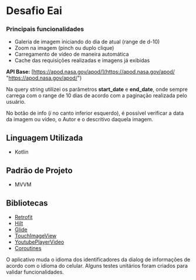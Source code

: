 # Desafio Eai

### Principais funcionalidades

- Galeria de imagem iniciando do dia de atual (range de d-10)
- Zoom na imagem (pinch ou duplo clique)
- Carregamento de vídeo de maneira automática
- Cache das requisições realizadas e imagens já exibidas

**API Base:** [https://apod.nasa.gov/apod/](https://apod.nasa.gov/apod/ "https://apod.nasa.gov/apod/")

Na query string utilizei os parâmetros **start_date** e **end_date**, onde sempre carrega com o range de 10 dias de acordo com a paginação realizada pelo usuário.

No botão de info (*i* no canto inferior esquerdo), é possível verificar a data da imagem ou vídeo, o Autor e o descritivo daquela imagem.

## Linguagem Utilizada

- Kotlin

## Padrão de Projeto

- MVVM

## Bibliotecas

- [Retrofit]
- [Hilt]
- [Glide]
- [TouchImageView]
- [YoutubePlayerVideo]
- [Coroutines]

O aplicativo muda o idioma dos identificadores da dialog de informações de acordo com o idioma do celular.
Alguns testes unitários foram criados para validar funcionalidades.

[Retrofit]: <https://square.github.io/retrofit>
[Hilt]: <https://developer.android.com/training/dependency-injection/hilt-android?hl=pt-br>
[Glide]: <https://bumptech.github.io/glide>
[TouchImageView]: <https://github.com/MikeOrtiz/TouchImageView>
[YoutubePlayerVideo]: <https://github.com/PierfrancescoSoffritti/android-youtube-player>
[Coroutines]: <https://developer.android.com/kotlin/coroutines>